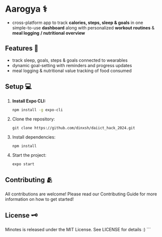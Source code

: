 # Aarogya ⚕️ 

- cross-platform app to track **calories, steps, sleep & goals** in one simple-to-use **dashboard** along with personalized **workout routines** & **meal logging** **/ nutritional overview**

## Features 📌
- track sleep, goals, steps & goals connected to wearables 
- dynamic goal-setting with reminders and progress updates
- meal logging & nutritional value tracking of food consumed

## Setup 💻

1. **Install Expo CLI:**
   ```bash
   npm install -g expo-cli
   ```

2. Clone the repository:

   ```git clone https://github.com/dinxsh/daiict_hack_2024.git```


3. Install dependencies:

   ```cd minotes
   npm install
   ```

4. Start the project:

   ```expo start```

## Contributing 🫂
All contributions are welcome! Please read our Contributing Guide for more information on how to get started!

## License 🗝️
Minotes is released under the MIT License. See LICENSE for details :) ```
